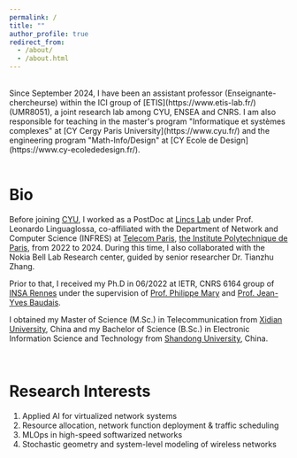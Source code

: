 ```yaml
---
permalink: /
title: ""
author_profile: true
redirect_from: 
  - /about/
  - /about.html
---
```



<br>
Since September 2024, I have been an assistant professor (Enseignante-chercheurse)  within the ICI group of [ETIS](https://www.etis-lab.fr/) (UMR8051), a joint research lab among CYU, ENSEA and CNRS. I am also responsible for teaching in the master's program "Informatique et systèmes complexes" at [CY Cergy Paris University](https://www.cyu.fr/) and the engineering program "Math-Info/Design" at [CY Ecole de Design](https://www.cy-ecolededesign.fr/).
<br> 
<br> 



Bio
======

Before joining [CYU](https://www.cyu.fr/), I worked as a PostDoc at [Lincs Lab](https://www.lincs.fr/) under Prof. Leonardo Linguaglossa, co-affiliated with the Department of Network and Computer Science (INFRES) at [Telecom Paris](https://www.telecom-paris.fr/en/school/departments/computer-science-networks), [the Institute Polytechnique de Paris](https://www.ip-paris.fr/en), from 2022 to 2024. During this time, I also collaborated with the Nokia Bell Lab Research center, guided by senior researcher Dr. Tianzhu Zhang.


Prior to that,  I received my Ph.D in 06/2022 at IETR, CNRS 6164 group of [INSA Rennes](https://www.insa-rennes.fr/ietr-1.html) under the supervision of [Prof. Philippe Mary](https://pmary.perso.insa-rennes.fr/) and [Prof. Jean-Yves Baudais](http://jeanyves.baudais.free.fr/). 

I obtained my Master of Science (M.Sc.) in Telecommunication from [Xidian University](https://www.xidian.edu.cn/), China and my Bachelor of Science (B.Sc.) in Electronic Information Science and Technology from [Shandong University](https://www.en.sdu.edu.cn/), China.

<br> 

Research Interests
======
1. Applied AI for virtualized network systems
2. Resource allocation, network function deployment & traffic scheduling
3. MLOps in high-speed softwarized networks
4. Stochastic geometry and system-level modeling of wireless networks




